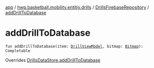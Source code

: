 [app](../../index.md) / [hwp.basketball.mobility.entitiy.drills](../index.md) / [DrillsFirebaseRepository](index.md) / [addDrillToDatabase](.)

# addDrillToDatabase

`fun addDrillToDatabase(item: `[`DrillViewModel`](../-drill-view-model/index.md)`, bitmap: `[`Bitmap`](https://developer.android.com/reference/android/graphics/Bitmap.html)`): Completable`

Overrides [DrillsDataStore.addDrillToDatabase](../-drills-data-store/add-drill-to-database.md)

